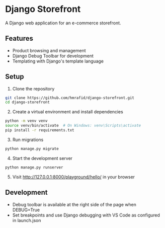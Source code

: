 # Django Storefront

A Django web application for an e-commerce storefront.

## Features

- Product browsing and management
- Django Debug Toolbar for development
- Templating with Django's template language

## Setup

1. Clone the repository
```bash
git clone https://github.com/hmrafid/django-storefront.git
cd django-storefront
```

2. Create a virtual environment and install dependencies
```bash
python -m venv venv
source venv/bin/activate  # On Windows: venv\Scripts\activate
pip install -r requirements.txt
```

3. Run migrations
```bash
python manage.py migrate
```

4. Start the development server
```bash
python manage.py runserver
```

5. Visit http://127.0.0.1:8000/playground/hello/ in your browser

## Development

- Debug toolbar is available at the right side of the page when DEBUG=True
- Set breakpoints and use Django debugging with VS Code as configured in launch.json 